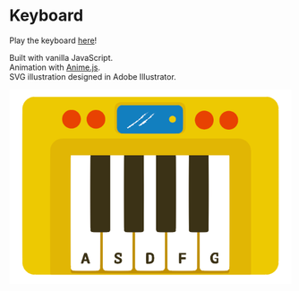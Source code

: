 # Keyboard

Play the keyboard [here](https://rhodespeter.github.io/keyboard/)!

Built with vanilla JavaScript. <br>
Animation with [Anime.js](http://anime-js.com/). <br>
SVG illustration designed in Adobe Illustrator.

![](https://github.com/RhodesPeter/keyboard/blob/master/assets/illustration-for-readme.png)
